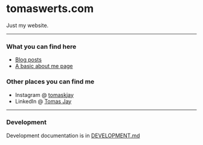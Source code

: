 # tomaswerts.com

Just my website.

----

### What you can find here

* [Blog posts](https://tomaswerts.com/blog/)
* [A basic about me page](https://tomaswerts.com/about/)

### Other places you can find me

* Instagram @ [tomaskjay](https://www.instagram.com/tomaskjay/)
* LinkedIn @ [Tomas Jay](https://www.linkedin.com/in/tomas-jay-32113b249/)

----

### Development

Development documentation is in [DEVELOPMENT.md](DEVELOPMENT.md)
